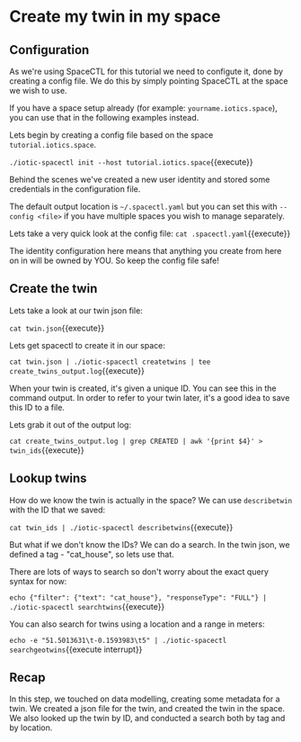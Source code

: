 # Create my twin in my space

## Configuration

As we're using SpaceCTL for this tutorial we need to configute it, done by creating a config file. We do this by simply pointing SpaceCTL at the space we wish to use.

If you have a space setup already (for example: `yourname.iotics.space`), you can use that in the following examples instead.

Lets begin by creating a config file based on the space `tutorial.iotics.space`.

`./iotic-spacectl init --host tutorial.iotics.space`{{execute}}

Behind the scenes we've created a new user identity and stored some credentials in the configuration file.

The default output location is `~/.spacectl.yaml` but you can set this with `--config <file>` if you have multiple spaces you wish to manage separately.

Lets take a very quick look at the config file:
`cat .spacectl.yaml`{{execute}}

The identity configuration here means that anything you create from here on in will be owned by YOU. So keep the config file safe!

## Create the twin

Lets take a look at our twin json file:

`cat twin.json`{{execute}}

Lets get spacectl to create it in our space:

`cat twin.json | ./iotic-spacectl createtwins | tee create_twins_output.log`{{execute}}

When your twin is created, it's given a unique ID. You can see this in the command output. In order to refer to your twin later, it's a good idea to save this ID to a file.

Lets grab it out of the output log:

`cat create_twins_output.log | grep CREATED | awk '{print $4}' > twin_ids`{{execute}}

## Lookup twins

How do we know the twin is actually in the space? We can use `describetwin` with the ID that we saved:

`cat twin_ids | ./iotic-spacectl describetwins`{{execute}}

But what if we don't know the IDs? We can do a search. In the twin json, we defined a tag - "cat_house", so lets use that.

There are lots of ways to search so don't worry about the exact query syntax for now:

`echo {"filter": {"text": "cat_house"}, "responseType": "FULL"} | ./iotic-spacectl searchtwins`{{execute}}

You can also search for twins using a location and a range in meters:

`echo -e "51.5013631\t-0.1593983\t5" | ./iotic-spacectl searchgeotwins`{{execute interrupt}}

## Recap

In this step, we touched on data modelling, creating some metadata for a twin. We created a json file for the twin, and created the twin in the space. We also looked up the twin by ID, and conducted a search both by tag and by location.
